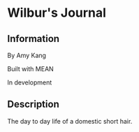 <h1>Wilbur's Journal</h1>

<h2>Information</h2>

<p>By Amy Kang</p>

<p>Built with MEAN</p>

<p>In development</p>

<h2>Description</h2>

The day to day life of a domestic short hair.
